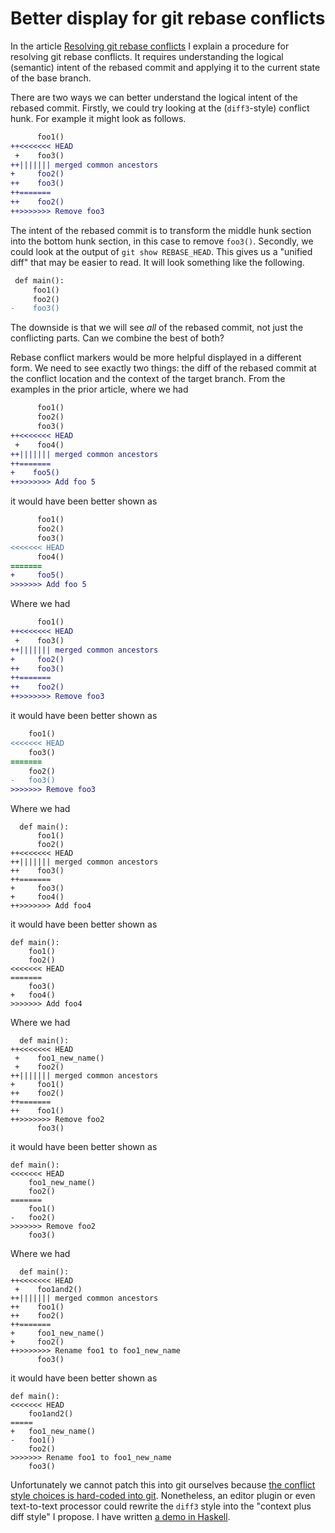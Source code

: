 # Better display for git rebase conflicts

In the article [Resolving git rebase
conflicts](../git-rebase-conflicts/) I explain a procedure for
resolving git rebase conflicts.  It requires understanding the logical
(semantic) intent of the rebased commit and applying it to the
current state of the base branch.

There are two ways we can better understand the logical intent of the
rebased commit.  Firstly, we could try looking at the (`diff3`-style)
conflict hunk.  For example it might look as follows.

```diff
      foo1()
++<<<<<<< HEAD
 +    foo3()
++||||||| merged common ancestors
+     foo2()
++    foo3()
++=======
++    foo2()
++>>>>>>> Remove foo3
```

The intent of the rebased commit is to transform the middle hunk
section into the bottom hunk section, in this case to remove `foo3()`.
Secondly, we could look at the output of `git show REBASE_HEAD`.  This
gives us a "unified diff" that may be easier to read.  It will look
something like the following.

```diff
 def main():
     foo1()
     foo2()
-    foo3()
```

The downside is that we will see *all* of the rebased commit, not just
the conflicting parts.  Can we combine the best of both?


Rebase conflict markers would be more helpful displayed in a different
form.  We need to see exactly two things: the diff of the rebased
commit at the conflict location and the context of the target branch.
From the examples in the prior article, where we had

```diff
      foo1()
      foo2()
      foo3()
++<<<<<<< HEAD
 +    foo4()
++||||||| merged common ancestors
++=======
+    foo5()
++>>>>>>> Add foo 5
```

it would have been better shown as

```diff
      foo1()
      foo2()
      foo3()
<<<<<<< HEAD
      foo4()
=======
+     foo5()
>>>>>>> Add foo 5
```

Where we had

```diff
      foo1()
++<<<<<<< HEAD
 +    foo3()
++||||||| merged common ancestors
+     foo2()
++    foo3()
++=======
++    foo2()
++>>>>>>> Remove foo3
```

it would have been better shown as

```diff
    foo1()
<<<<<<< HEAD
    foo3()
=======
    foo2()
-   foo3()
>>>>>>> Remove foo3
```

Where we had

```
  def main():
      foo1()
      foo2()
++<<<<<<< HEAD
++||||||| merged common ancestors
++    foo3()
++=======
+     foo3()
+     foo4()
++>>>>>>> Add foo4
```

it would have been better shown as

```
def main():
    foo1()
    foo2()
<<<<<<< HEAD
=======
    foo3()
+   foo4()
>>>>>>> Add foo4
```

Where we had

```
  def main():
++<<<<<<< HEAD
 +    foo1_new_name()
 +    foo2()
++||||||| merged common ancestors
+     foo1()
++    foo2()
++=======
++    foo1()
++>>>>>>> Remove foo2
      foo3()
```

it would have been better shown as

```
def main():
<<<<<<< HEAD
    foo1_new_name()
    foo2()
=======
    foo1()
-   foo2()
>>>>>>> Remove foo2
    foo3()
```

Where we had

```
  def main():
++<<<<<<< HEAD
 +    foo1and2()
++||||||| merged common ancestors
++    foo1()
++    foo2()
++=======
+     foo1_new_name()
+     foo2()
++>>>>>>> Rename foo1 to foo1_new_name
      foo3()
```

it would have been better shown as

```
def main():
<<<<<<< HEAD
    foo1and2()
=====
+   foo1_new_name()
-   foo1()
    foo2()
>>>>>>> Rename foo1 to foo1_new_name
    foo3()
```

Unfortunately we cannot patch this into git ourselves because [the
conflict style choices is hard-coded into
git](https://stackoverflow.com/a/50726972/997606).  Nonetheless, an
editor plugin or even text-to-text processor could rewrite the `diff3`
style into the "context plus diff style" I propose.  I have written [a
demo in
Haskell](https://github.com/tomjaguarpaw/ad/blob/master/hunk.hs).
